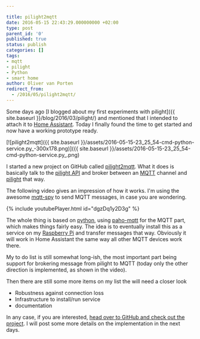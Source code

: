 ```yaml
---

title: pilight2mqtt
date: 2016-05-15 22:43:29.000000000 +02:00
type: post
parent_id: '0'
published: true
status: publish
categories: []
tags:
- mqtt
- pilight
- Python
- smart home
author: Oliver van Porten
redirect_from:
  - /2016/05/pilight2mqtt/
---
```

Some days ago [I blogged about my first experiments with pilight]({{ site.baseurl }}/blog/2016/03/pilight/) and mentioned that I intended to attach it to [Home Assistant](https://home-assistant.io/). Today I finally found the time to get started and now have a working prototype ready.

[![pilight2mqtt]({{ site.baseurl }}/assets/2016-05-15-23_25_54-cmd-python-service.py_-300x178.png)]({{ site.baseurl }}/assets/2016-05-15-23_25_54-cmd-python-service.py_.png)

I started a new project on GitHub called [pilight2mqtt](https://github.com/mcdeck/pilight2mqtt). What it does is basically talk to the [pilight API](https://manual.pilight.org/en/api#pf1) and broker between an [MQTT](http://mqtt.org/) channel and [pilight](https://www.pilight.org/) that way.

The following video gives an impression of how it works. I'm using the awesome [mqtt-spy](https://kamilfb.github.io/mqtt-spy/) to send MQTT messages, in case you are wondering.

{% include youtubePlayer.html id="dgzDq1y2D3g" %}

The whole thing is based on [python](https://www.python.org/), using [paho-mqtt](https://pypi.python.org/pypi/paho-mqtt/1.1) for the MQTT part, which makes things fairly easy. The idea is to eventually install this as a service on my [Raspberry Pi](https://www.raspberrypi.org/) and transfer messages that way. Obviously it will work in Home Assistant the same way all other MQTT devices work there.

My to do list is still somewhat long-ish, the most important part being support for brokering message from pilight to MQTT (today only the other direction is implemented, as shown in the video).

Then there are still some more items on my list the will need a closer look

*   Robustness against connection loss
*   Infrastructure to install/run service
*   documentation

In any case, if you are interested, [head over to GitHub and check out the project](https://github.com/mcdeck/pilight2mqtt). I will post some more details on the implementation in the next days.